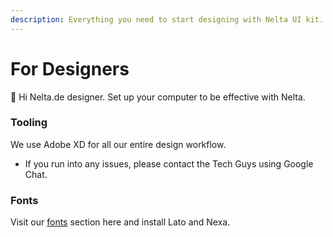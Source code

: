 ```yaml
---
description: Everything you need to start designing with Nelta UI kit.
---
```


# For Designers

👋 Hi Nelta.de designer. Set up your computer to be effective with Nelta.

### Tooling

We use Adobe XD for all our entire design workflow.

* If you run into any issues, please contact the Tech Guys using Google Chat.

### Fonts

Visit our [fonts](../resources/fonts.md) section here and install Lato and Nexa.

